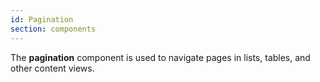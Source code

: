 ```yaml
---
id: Pagination
section: components
---
```

The **pagination** component is used to navigate pages in lists, tables, and other content views.
